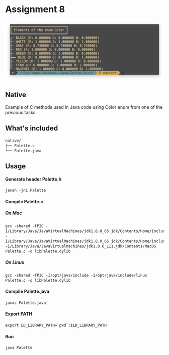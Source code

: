 # Assignment 8

![native](native.png)

## Native

Example of C methods used in Java code using Color enum from one of the previous tasks.

## What's included

```
native/
├── Palette.c
└── Palette.java
```

## Usage

#### Generate header Palette.h

  ```
  javah -jni Palette
  ```

#### Compile Palette.c
##### On Mac
  ```
  gcc -shared -fPIC -I/Library/Java/JavaVirtualMachines/jdk1.8.0_65.jdk/Contents/Home/include -I/Library/Java/JavaVirtualMachines/jdk1.8.0_65.jdk/Contents/Home/include/darwin -I/Library/Java/JavaVirtualMachines/jdk1.8.0_111.jdk/Contents/MacOS Palette.c -o libPalette.dylib
  ```
##### On Linux
  ```
  gcc -shared -fPIC -I/opt/java/include -I/opt/java/include/linux Palette.c -o libPalette.dylib
  ```

#### Compile Palette.java

  ```
  javac Palette.java
  ```

#### Export PATH

  ```
  export LD_LIBRARY_PATH=`pwd`:$LD_LIBRARY_PATH
  ```

#### Run

  ```
  java Palette
  ```
